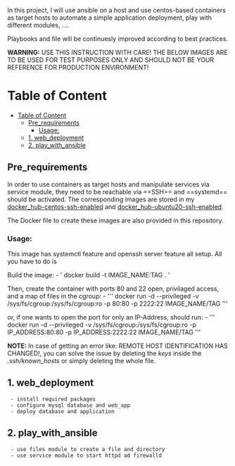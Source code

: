 In this project, I will use ansible on a host and use centos-based containers as target hosts to automate a simple application deployment, play with different modules, ....

Playbooks and file will be continuesly improved according to best practices. 


__WARNING:__ USE THIS INSTRUCTION WITH CARE! THE BELOW IMAGES ARE TO BE USED FOR TEST PURPOSES ONLY AND SHOULD NOT BE YOUR REFERENCE FOR PRODUCTION ENVIRONMENT!

# Table of Content

- [Table of Content](#table-of-content)
  - [Pre_requirements](#pre_requirements)
    - [Usage:](#usage)
  - [1. web_deployment](#1-web_deployment)
  - [2. play_with_ansible](#2-play_with_ansible)

## Pre_requirements
In order to use containers as target hosts and manipulate services via service module, they need to be reachable via ==SSH== and ==systemd== should be activated. The corresponding images are stored in my [docker_hub-centos-ssh-enabled](https://hub.docker.com/r/mohammad67/centos-ssh-enabled) and [docker_hub-ubuntu20-ssh-enabled](https://hub.docker.com/r/mohammad67/ubuntu20-ssh-enabled).

The Docker file to create these images are also provided in this repository.

### Usage:
This image has systemctl feature and openssh server feature all setup. All you have to do is

Build the image:
    - ' docker build -t IMAGE_NAME:TAG . '

Then, create the container with ports 80 and 22 open, privilaged access, and a map of files in the cgroup:
    - ''' docker run -d --privileged -v /sys/fs/cgroup:/sys/fs/cgroup:ro -p 80:80 -p 2222:22 IMAGE_NAME/TAG '''

or, if one wants to open the port for only an IP-Address, should run:
    - ''' docker run -d --privileged -v /sys/fs/cgroup:/sys/fs/cgroup:ro -p IP_ADDRESS:80:80 -p IP_ADDRESS:2222:22 IMAGE_NAME/TAG '''

__NOTE:__ In case of getting an error like: REMOTE HOST IDENTIFICATION HAS CHANGED!, you can solve the issue by deleting the *keys* inside the *.ssh/known_hosts* or simply deleting the whole file.


## 1. web_deployment
     - install required packages
     - configure mysql database and web_app
     - deploy database and application
## 2. play_with_ansible
     - use files module to create a file and directory
     - use service module to start httpd ad firewalld